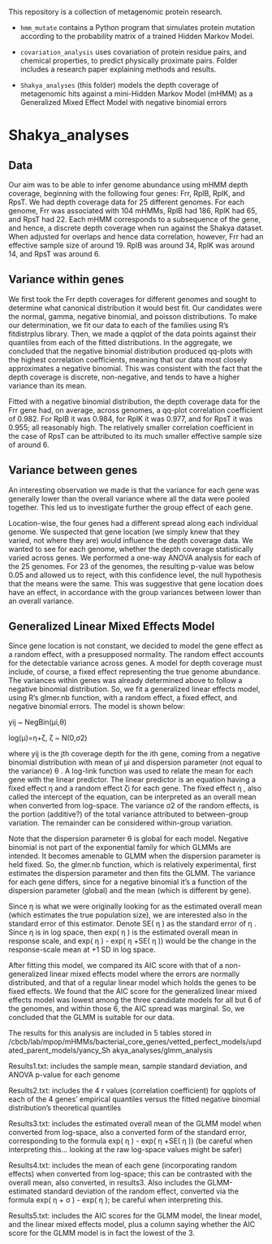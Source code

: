 This repository is a collection of metagenomic protein research. 

* `hmm_mutate` contains a Python program that simulates protein mutation according to the probability matrix of a trained Hidden Markov Model. 

* `covariation_analysis` uses covariation of protein residue pairs, and chemical properties, to predict physically proximate pairs. Folder includes a research paper explaining methods and results.

* `Shakya_analyses` (this folder) models the depth coverage of metagenomic hits against a mini-Hidden Markov Model (mHMM) as a Generalized Mixed Effect Model with negative binomial errors

# Shakya_analyses
## Data
Our aim was to be able to infer genome abundance using mHMM depth coverage, beginning with the following four genes: Frr, RplB, RplK, and RpsT. We had depth coverage data for 25 different genomes. For each genome, Frr was associated with 104 mHMMs, RplB had 186, RplK had 65, and RpsT had 22. Each mHMM corresponds to a subsequence of the gene, and hence, a discrete depth coverage when run against the Shakya dataset. When adjusted for overlaps and hence data correlation, however, Frr had an effective sample size of around 19. RplB was around 34, RplK was around 14, and RpsT was around 6.

## Variance within genes

We first took the Frr depth coverages for different genomes and sought to determine what canonical distribution it would best fit. Our candidates were the normal, gamma, negative binomial, and poisson distributions. To make our determination, we fit our data to each of the families using R’s fitdistrplus library. Then, we made a qqplot of the data points against their quantiles from each of the fitted distributions. In the aggregate, we concluded that the negative binomial distribution produced qq-plots with the highest correlation coefficients, meaning that our data most closely approximates a negative binomial. This was consistent with the fact that the depth coverage is discrete, non-negative, and tends to have a higher variance than its mean.

Fitted with a negative binomial distribution, the depth coverage data for the Frr gene had, on average, across genomes, a qq-plot correlation coefficient of 0.982. For RplB it was 0.984, for RplK it was 0.977, and for RpsT it was 0.955; all reasonably high. The relatively smaller correlation coefficient in the case of RpsT can be attributed to its much smaller effective sample size of around 6.

## Variance between genes

An interesting observation we made is that the variance for each gene was generally lower than the overall variance where all the data were pooled together. This led us to investigate further the group effect of each gene.

Location-wise, the four genes had a different spread along each individual genome. We suspected that gene location (we simply knew that they varied, not where they are) would influence the depth coverage data. We wanted to see for each genome, whether the depth coverage statistically varied across genes. We performed a one-way ANOVA analysis for each of the 25 genomes. For 23 of the genomes, the resulting p-value was below 0.05 and allowed us to reject, with this confidence level, the null hypothesis that the means were the same. This was suggestive that gene location does have an effect, in accordance with the group variances between lower than an overall variance.

## Generalized Linear Mixed Effects Model

Since gene location is not constant, we decided to model the gene effect as a random effect, with a presupposed normality. The random effect accounts for the detectable variance across genes. A model for depth coverage must include, of course, a fixed effect representing the true genome abundance. The variances within genes was already determined above to follow a negative binomial distribution. So, we fit a generalized linear effects model, using R’s glmer.nb function, with a random effect, a fixed effect, and negative binomial errors. The model is shown below:

yij ~ NegBin(μi,θ)

log(μ)=η+ζ,     ζ ~ N(0,σ2)

where yij is the jth coverage depth for the ith gene, coming from a negative binomial distribution with mean of μi and dispersion parameter (not equal to the variance) θ . A log-link function was used to relate the mean for each gene with the linear predictor. The linear predictor is an equation having a fixed effect η and a random effect ζi for each gene. The fixed effect η , also called the intercept of the equation, can be interpreted as an overall mean when converted from log-space. The variance σ2 of the random effects, is the portion (additive?) of the total variance attributed to between-group variation. The remainder can be considered within-group variation.

Note that the dispersion parameter θ is global for each model. Negative binomial is not part of the exponential family for which GLMMs are intended. It becomes amenable to GLMM when the dispersion parameter is held fixed. So, the glmer.nb function, which is relatively experimental, first estimates the dispersion parameter and then fits the GLMM. The variance for each gene differs, since for a negative binomial it’s a function of the dispersion parameter (global) and the mean (which is different by gene).

Since η is what we were originally looking for as the estimated overall mean (which estimates the true population size), we are interested also in the standard error of this estimator. Denote SE( η ) as the standard error of η . Since η is in log space, then exp( η ) is the estimated overall mean in response scale, and exp( η ) - exp( η +SE( η )) would be the change in the response-scale mean at +1 SD in log space.

After fitting this model, we compared its AIC score with that of a non-generalized linear mixed effects model where the errors are normally distributed, and that of a regular linear model which holds the genes to be fixed effects. We found that the AIC score for the generalized linear mixed effects model was lowest among the three candidate models for all but 6 of the genomes, and within those 6, the AIC spread was marginal. So, we concluded that the GLMM is suitable for our data.

The results for this analysis are included in 5 tables stored in /cbcb/lab/mpop/mHMMs/bacterial_core_genes/vetted_perfect_models/updated_parent_models/yancy_Sh akya_analyses/glmm_analysis

Results1.txt: includes the sample mean, sample standard deviation, and ANOVA p-value for each genome 

Results2.txt: includes the 4 r values (correlation coefficient) for qqplots of each of the 4 genes’ empirical quantiles versus the fitted negative binomial distribution’s theoretical quantiles

Results3.txt: includes the estimated overall mean of the GLMM model when converted from log-space, also a converted form of the standard error, corresponding to the formula exp( η ) - exp( η +SE( η )) (be careful when interpreting this... looking at the raw log-space values might be safer)

Results4.txt: includes the mean of each gene (incorporating random effects) when converted from log-space; this can be contrasted with the overall mean, also converted, in results3. Also includes the
GLMM-estimated standard deviation of the random effect, converted via the formula exp( η + σ ) - exp( η ); be careful when interpreting this.

Results5.txt: includes the AIC scores for the GLMM model, the linear model, and the linear mixed effects model, plus a column saying whether the AIC score for the GLMM model is in fact the lowest of the 3.
